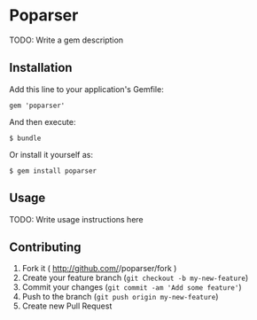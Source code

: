 # Poparser

TODO: Write a gem description

## Installation

Add this line to your application's Gemfile:

    gem 'poparser'

And then execute:

    $ bundle

Or install it yourself as:

    $ gem install poparser

## Usage

TODO: Write usage instructions here

## Contributing

1. Fork it ( http://github.com/<my-github-username>/poparser/fork )
2. Create your feature branch (`git checkout -b my-new-feature`)
3. Commit your changes (`git commit -am 'Add some feature'`)
4. Push to the branch (`git push origin my-new-feature`)
5. Create new Pull Request
